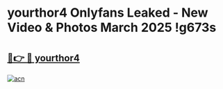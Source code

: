 # yourthor4 Onlyfans Leaked - New Video & Photos March 2025 !g673s

# <h2><a href="https://lgrukp.iuczelnia.edu.pl?title=yourthor4&ref=g673s">🔗👉 🔴 yourthor4</a></h2>

[![acn](https://github.com/user-attachments/assets/0f9c940e-d8b0-45ae-aac7-cd30a18b3e1c)](https://lgrukp.iuczelnia.edu.pl?title=yourthor4&ref=g673s)

